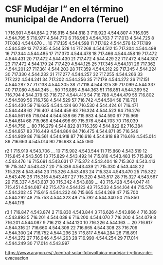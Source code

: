 # CSF Mudéjar I” en el término municipal de Andorra (Teruel)

1 716.901 4.544.854
2 716.915 4.544.818
3 716.923 4.544.807
4 716.935 4.544.795
5 716.977 4.544.770
6 716.983 4.544.763
7 717.013 4.544.725
8 717.063 4.544.670
...
10 717.135 4.544.598
11 717.162 4.544.576
12 717.199 4.544.549
13 717.235 4.544.528
14 717.268 4.544.512
15 717.304 4.544.498
16 717.344 4.544.485
17 717.370 4.544.478
18 717.466 4.544.458
19 717.472 4.544.431
20 717.472 4.544.430
21 717.472 4.544.429
22 717.472 4.544.307
23 717.472 4.544.179
24 717.429 4.544.125
25 717.345 4.544.131
26 717.362 4.544.201
27 717.361 4.544.203
28 717.359 4.544.212
29 717.345 4.544.224
30 717.330 4.544.232
31 717.277 4.544.257
32 717.255 4.544.266
33 717.222 4.544.241
34 717.202 4.544.256
35 717.179 4.544.272
36 717.151 4.544.287
37 717.138 4.544.305
38 717.118 4.544.325
39 717.099 4.544.337
40 717.080 4.544.345
...
50 716.885 4.544.363
51 716.851 4.544.369
52 716.794 4.544.378
53 716.737 4.544.415
54 716.788 4.544.479
55 716.802 4.544.509
56 716.758 4.544.529
57 716.742 4.544.504
58 716.701 4.544.430
59 716.635 4.544.424
60 716.530 4.544.424
61 716.471 4.544.448
62 716.407 4.544.459
63 716.324 4.544.523
64 716.276 4.544.561
65 716.044 4.544.538
66 715.983 4.544.590
67 715.969 4.544.614
68 715.969 4.544.698
69 715.976 4.544.703
70 716.039 4.544.756
...
80 716.279 4.544.822
81 716.359 4.544.822
82 716.384 4.544.857
83 716.449 4.544.864
84 716.475 4.544.871
85 716.549 4.544.909
86 716.561 4.544.918
87 716.616 4.544.918
88 716.616 4.545.014
89 716.663 4.545.014
90 716.683 4.545.060

r2
1 715.919 4.543.706
...
10 715.902 4.543.544
11 715.860 4.543.519
12 715.845 4.543.505
13 715.829 4.543.492
14 715.816 4.543.483
15 715.802 4.543.476
16 715.691 4.543.631
17 715.372 4.543.404
18 715.362 4.543.413
19 715.347 4.543.427
20 715.336 4.543.439
21 715.330 4.543.448
22 715.328 4.543.454
23 715.326 4.543.463
24 715.324 4.543.470
25 715.322 4.543.476
26 715.316 4.543.497
27 715.320 4.543.517
28 715.327 4.543.567
29 715.337 4.543.637
30 715.342 4.543.689
...
40 715.428 4.544.047
41 715.451 4.544.087
42 715.473 4.544.123
43 715.533 4.544.164
44 715.578 4.544.202
45 715.615 4.544.232
46 715.665 4.544.269
47 715.700 4.544.292
48 715.753 4.544.323
49 715.792 4.544.340
50 715.850 4.544.178

r3
1 716.847 4.543.874
2 716.830 4.543.844
3 716.626 4.543.866
4 716.389 4.543.893
5 716.201 4.544.038
6 716.200 4.544.070
7 716.200 4.544.079
8 716.201 4.544.087
9 716.212 4.544.120
10 716.226 4.544.163
...
20 716.617 4.544.316
21 716.660 4.544.309
22 716.665 4.544.308
23 716.709 4.544.300
24 716.752 4.544.296
25 716.817 4.544.284
26 716.891 4.544.272
27 716.946 4.544.263
28 716.990 4.544.254
29 717.014 4.544.249
30 717.014 4.543.997

https://www.aragon.es/-/central-solar-fotovoltaica-mudejar-i-y-linea-de-evacuacion
